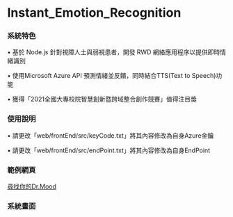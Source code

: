 # Instant_Emotion_Recognition

### 系統特色

•  基於 Node.js 針對視障人士與弱視患者，開發 RWD 網絡應用程序以提供即時情緒識別 

•  使用Microsoft Azure API 預測情緒並反饋，同時結合TTS(Text to Speech)功能

•  獲得「2021全國大專校院智慧創新暨跨域整合創作競賽」值得注目獎

### 使用說明

•  請更改「web/frontEnd/src/keyCode.txt」將其內容修改為自身Azure金鑰

•  請更改「web/frontEnd/src/endPoint.txt」將其內容修改為自身EndPoint

### 範例網頁
  [尋找你的Dr.Mood](https://joe66366.github.io/Instant_Emotion_Recognition/)
### 系統畫面



